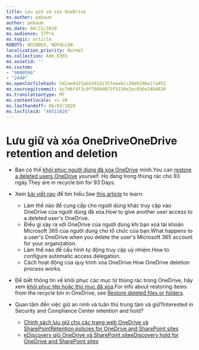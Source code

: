 ```yaml
---
title: Lưu giữ và xóa OneDrive
ms.author: pebaum
author: pebaum
ms.date: 04/21/2020
ms.audience: ITPro
ms.topic: article
ROBOTS: NOINDEX, NOFOLLOW
localization_priority: Normal
ms.collection: Adm_O365
ms.assetid: ''
ms.custom:
- "9000596"
- "2440"
ms.openlocfilehash: 5d2ae0d21ab43814235feee8cc2b60290a17ad51
ms.sourcegitcommit: bc7d6f4f3c9f7060d073f5130e1ec856e248d020
ms.translationtype: MT
ms.contentlocale: vi-VN
ms.lasthandoff: 06/02/2020
ms.locfileid: "44511026"
---
```

# <a name="onedrive-retention-and-deletion"></a><span data-ttu-id="ef21e-102">Lưu giữ và xóa OneDrive</span><span class="sxs-lookup"><span data-stu-id="ef21e-102">OneDrive retention and deletion</span></span>

- <span data-ttu-id="ef21e-103">Bạn có thể [khôi phục người dùng đã xóa OneDrive](https://docs.microsoft.com/onedrive/restore-deleted-onedrive) mình.</span><span class="sxs-lookup"><span data-stu-id="ef21e-103">You can [restore a deleted users OneDrive](https://docs.microsoft.com/onedrive/restore-deleted-onedrive) yourself.</span></span> <span data-ttu-id="ef21e-104">Họ đang trong thùng rác cho 93 ngày.</span><span class="sxs-lookup"><span data-stu-id="ef21e-104">They are in recycle bin for 93 Days.</span></span>

- <span data-ttu-id="ef21e-105">Xem [bài viết này](https://docs.microsoft.com/onedrive/retention-and-deletion) để tìm hiểu:</span><span class="sxs-lookup"><span data-stu-id="ef21e-105">See [this article](https://docs.microsoft.com/onedrive/retention-and-deletion) to learn:</span></span>
    - <span data-ttu-id="ef21e-106">Làm thế nào để cung cấp cho người dùng khác truy cập vào OneDrive của người dùng đã xóa.</span><span class="sxs-lookup"><span data-stu-id="ef21e-106">How to give another user access to a deleted user's OneDrive.</span></span>
    - <span data-ttu-id="ef21e-107">Điều gì xảy ra với OneDrive của người dùng khi bạn xoá tài khoản Microsoft 365 của người dùng cho tổ chức của bạn.</span><span class="sxs-lookup"><span data-stu-id="ef21e-107">What happens to a user's OneDrive when you delete the user's Microsoft 365 account for your organization.</span></span>
    - <span data-ttu-id="ef21e-108">Làm thế nào để cấu hình tự động truy cập uỷ nhiệm.</span><span class="sxs-lookup"><span data-stu-id="ef21e-108">How to configure automatic access delegation.</span></span>
    - <span data-ttu-id="ef21e-109">Cách hoạt động của quy trình xóa OneDrive.</span><span class="sxs-lookup"><span data-stu-id="ef21e-109">How OneDrive deletion process works.</span></span>

- <span data-ttu-id="ef21e-110">Để biết thông tin về khôi phục các mục từ thùng rác trong OneDrive, hãy xem [khôi phục tệp hoặc thư mục đã xóa](https://support.office.com/article/949ada80-0026-4db3-a953-c99083e6a84f).</span><span class="sxs-lookup"><span data-stu-id="ef21e-110">For info about restoring items from the recycle bin in OneDrive, see [Restore deleted files or folders](https://support.office.com/article/949ada80-0026-4db3-a953-c99083e6a84f).</span></span>

- <span data-ttu-id="ef21e-111">Quan tâm đến việc giữ an ninh và tuân thủ trung tâm và giữ?</span><span class="sxs-lookup"><span data-stu-id="ef21e-111">Interested in Security and Compliance Center retention and hold?</span></span>
    - [<span data-ttu-id="ef21e-112">Chính sách lưu giữ cho các trang web OneDrive và SharePoint</span><span class="sxs-lookup"><span data-stu-id="ef21e-112">Retention policies for OneDrive and SharePoint sites</span></span>](https://docs.microsoft.com/microsoft-365/compliance/retention-policies)
    - [<span data-ttu-id="ef21e-113">eDiscovery giữ OneDrive và SharePoint site</span><span class="sxs-lookup"><span data-stu-id="ef21e-113">eDiscovery hold for OneDrive and SharePoint sites</span></span>](https://docs.microsoft.com/office365/securitycompliance/ediscovery-cases#step-4-place-content-locations-on-hold)

